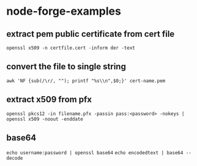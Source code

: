 # node-forge-examples

## extract pem public certificate from cert file

```openssl x509 -n certfile.cert -inform der -text```


## convert the file to single string

```awk 'NF {sub(/\r/, ""); printf "%s\\n",$0;}' cert-name.pem```

## extract x509 from pfx
```openssl pkcs12 -in filename.pfx -passin pass:<password> -nokeys | openssl x509 -noout -enddate```

## base64
```echo username:password | openssl base64```
```echo encodedtext | base64 --decode```

